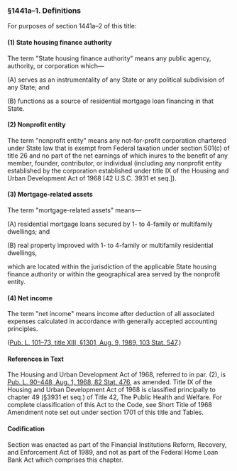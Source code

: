 ### §1441a–1. Definitions ###

For purposes of section 1441a–2 of this title:

[]()

#### (1) State housing finance authority ####

The term "State housing finance authority" means any public agency, authority, or corporation which—

[]()

(A) serves as an instrumentality of any State or any political subdivision of any State; and

[]()

(B) functions as a source of residential mortgage loan financing in that State.

[]()

#### (2) Nonprofit entity ####

The term "nonprofit entity" means any not-for-profit corporation chartered under State law that is exempt from Federal taxation under section 501(c) of title 26 and no part of the net earnings of which inures to the benefit of any member, founder, contributor, or individual (including any nonprofit entity established by the corporation established under title IX of the Housing and Urban Development Act of 1968 [42 U.S.C. 3931 et seq.]).

[]()

#### (3) Mortgage-related assets ####

The term "mortgage-related assets" means—

[]()

(A) residential mortgage loans secured by 1- to 4-family or multifamily dwellings; and

[]()

(B) real property improved with 1- to 4-family or multifamily residential dwellings,

which are located within the jurisdiction of the applicable State housing finance authority or within the geographical area served by the nonprofit entity.

[]()

#### (4) Net income ####

The term "net income" means income after deduction of all associated expenses calculated in accordance with generally accepted accounting principles.

([Pub. L. 101–73, title XIII, §1301, Aug. 9, 1989, 103 Stat. 547](/statviewer.htm?volume=103&page=547).)

#### References in Text ####

The Housing and Urban Development Act of 1968, referred to in par. (2), is [Pub. L. 90–448, Aug. 1, 1968, 82 Stat. 476](/statviewer.htm?volume=82&page=476), as amended. Title IX of the Housing and Urban Development Act of 1968 is classified principally to chapter 49 (§3931 et seq.) of Title 42, The Public Health and Welfare. For complete classification of this Act to the Code, see Short Title of 1968 Amendment note set out under section 1701 of this title and Tables.

#### Codification ####

Section was enacted as part of the Financial Institutions Reform, Recovery, and Enforcement Act of 1989, and not as part of the Federal Home Loan Bank Act which comprises this chapter.